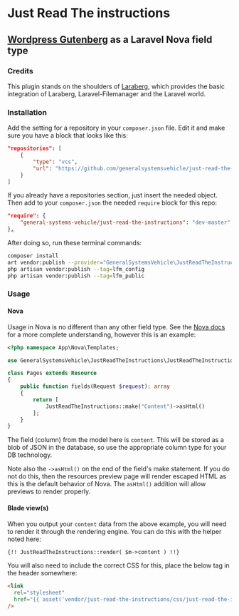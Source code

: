 # Just Read The instructions

## [Wordpress Gutenberg](https://wordpress.org/gutenberg/) as a Laravel Nova field type

### Credits

This plugin stands on the shoulders of [Laraberg](https://github.com/VanOns/laraberg/), which provides the basic integration of Laraberg, Laravel-Filemanager and the Laravel world.

### Installation

Add the setting for a repository in your `composer.json` file. Edit it and make sure you have a block that looks like this:

```json
"repositories": [
    {
        "type": "vcs",
        "url": "https://github.com/generalsystemsvehicle/just-read-the-instructions"
    }
]
```

If you already have a repositories section, just insert the needed object. Then add to your `composer.json` the needed `require` block for this repo:

```json
"require": {
    "general-systems-vehicle/just-read-the-instructions": "dev-master"
},
```

After doing so, run these terminal commands:

```sh
composer install
art vendor:publish --provider="GeneralSystemsVehicle\JustReadTheInstructions\FieldServiceProvider" --tag="public"
php artisan vendor:publish --tag=lfm_config
php artisan vendor:publish --tag=lfm_public
```

### Usage

#### Nova

Usage in Nova is no different than any other field type. See the [Nova docs](https://nova.laravel.com/docs/2.0/resources/fields.html#defining-fields) for a more complete understanding, however this is an example:

```php
<?php namespace App\Nova\Templates;

use GeneralSystemsVehicle\JustReadTheInstructions\JustReadTheInstructions;

class Pages extends Resource
{
    public function fields(Request $request): array
    {
        return [
            JustReadTheInstructions::make("Content")->asHtml()
        ];
    }
}
```

The field (column) from the model here is `content`. This will be stored as a blob of JSON in the database, so use the appropriate column type for your DB technology.

Note also the `->asHtml()` on the end of the field's make statement. If you do not do this, then the resources preview page will render escaped HTML as this is the default behavior of Nova. The `asHtml()` addition will allow previews to render properly.

#### Blade view(s)

When you output your `content` data from the above example, you will need to render it through the rendering engine. You can do this with the helper noted here:

```html
{!! JustReadTheInstructions::render( $m->content ) !!}
```

You will also need to include the correct CSS for this, place the below tag in the header somewhere:

```html
<link
  rel="stylesheet"
  href="{{ asset('vendor/just-read-the-instructions/css/just-read-the-instructions.css') }}"
/>
```
